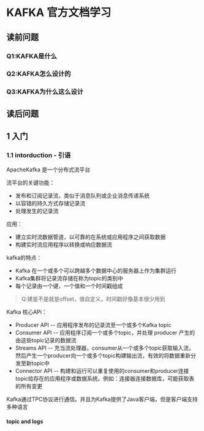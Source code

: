 # KAFKA 官方文档学习
## 读前问题
### Q1:KAFKA是什么


### Q2:KAFKA怎么设计的

### Q3:KAFKA为什么这么设计


## 读后问题

## 1 入门
### 1.1 intorduction - 引语
ApacheKafka 是一个分布式流平台

流平台的关键功能：
* 发布和订阅记录流，类似于消息队列或企业消息传递系统
* 以容错的持久方式存储记录流
* 处理发生的记录流

应用：
* 建立实时流数据管道，以可靠的在系统或应用程序之间获取数据
* 构建实时流应用程序以转换或响应数据流

kafka的特点：
* Kafka 在一个或多个可以跨越多个数据中心的服务器上作为集群运行
* Kafka集群将记录流存储在称为topic的类别中
* 每个记录由一个键，一个值和一个时间戳组成
>Q:建是不是就是offset，值自定义，时间戳好像基本很少用到

Kafka 核心APi：
* Producer API -- 应用程序发布的记录流至一个或多个Kafka topic
* Consumer API -- 应用程序订阅一个或多个topic，并处理 producer 产生的由这些topic记录的数据流
* Streams API -- 充当流处理器，consumer从一个或多个topic获取输入流，然后产生一个producer向一个或多个topic构建输出流，有效的将数据重新分发至新topic中
* Connector API -- 构建和运行可以重复使用的consumer和producer连接topic给存在的应用程序或数据系统。例如：连接器连接数据库，可能获取表的所有变更
  
Kafka通过TPC协议进行通信。并且为Kafka提供了Java客户端，但是客户端支持多种语言


#### topic and logs
